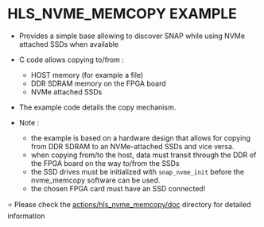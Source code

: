 # HLS_NVME_MEMCOPY EXAMPLE

* Provides a simple base allowing to discover SNAP while using NVMe attached SSDs when available
* C code allows copying to/from :
  * HOST memory (for example a file)
  * DDR SDRAM memory on the FPGA board
  * NVMe attached SSDs
* The example code details the copy mechanism.

* Note :
  * the example is based on a hardware design that allows for copying from DDR SDRAM to an NVMe-attached SSDs and vice versa.
  * when copying from/to the host, data must transit through the DDR of the FPGA board on the way to/from the SSDs
  * the SSD drives must be initialized with `snap_nvme_init` before the nvme_memcopy software can be used.
  * the chosen FPGA card must have an SSD connected!

:star: Please check the [actions/hls_nvme_memcopy/doc](./doc/) directory for detailed information


